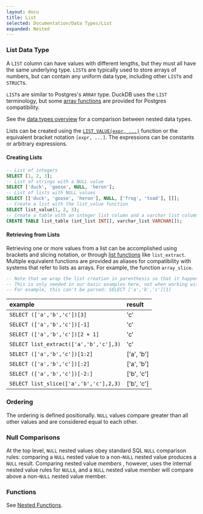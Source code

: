 ```yaml
---
layout: docu
title: List
selected: Documentation/Data Types/List
expanded: Nested
---
```


### List Data Type

A `LIST` column can have values with different lengths, but they must all have the same underlying type. `LIST`s are typically used to store arrays of numbers, but can contain any uniform data type, including other `LIST`s and `STRUCT`s.

`LIST`s are similar to Postgres's `ARRAY` type. DuckDB uses the `LIST` terminology, but some [array functions](../functions/nested#list-functions) are provided for Postgres compatibility.

See the [data types overview](../../sql/data_types/overview) for a comparison between nested data types.

Lists can be created using the [`LIST_VALUE(expr, ...)`](../functions/nested#list-functions) function or the equivalent bracket notation `[expr, ...]`. The expressions can be constants or arbitrary expressions.

#### Creating Lists
```sql
-- List of integers
SELECT [1, 2, 3];
-- List of strings with a NULL value
SELECT ['duck', 'goose', NULL, 'heron'];
-- List of lists with NULL values
SELECT [['duck', 'goose', 'heron'], NULL, ['frog', 'toad'], []];
-- Create a list with the list_value function
SELECT list_value(1, 2, 3);
-- Create a table with an integer list column and a varchar list column
CREATE TABLE list_table (int_list INT[], varchar_list VARCHAR[]);
```
#### Retrieving from Lists
Retrieving one or more values from a list can be accomplished using brackets and slicing notation, or through [list functions](../functions/nested#list-functions) like `list_extract`. Multiple equivalent functions are provided as aliases for compatibility with systems that refer to lists as arrays. For example, the function `array_slice`.
```sql
-- Note that we wrap the list creation in parenthesis so that it happens first.
-- This is only needed in our basic examples here, not when working with a list column
-- For example, this can't be parsed: SELECT ['a','b','c'][1]
```

| example                                           | result     |
|:---------------------------------------------------|:------------|
| `SELECT (['a','b','c'])[3]`               | 'c'        |
| `SELECT (['a','b','c'])[-1]`             | 'c'        |
| `SELECT (['a','b','c'])[2 + 1]`       | 'c'        |
| `SELECT list_extract(['a','b','c'],3)` | 'c'        |
| `SELECT (['a','b','c'])[1:2]`                       | ['a', 'b'] |
| `SELECT (['a','b','c'])[:2]`              | ['a', 'b'] |
| `SELECT (['a','b','c'])[-2:]`            | ['b', 'c'] |
| `SELECT list_slice(['a','b','c'],2,3)`              | ['b', 'c'] |

### Ordering
The ordering is defined positionally. `NULL` values compare greater than all other values and are considered equal to each other.

### Null Comparisons
At the top level, `NULL` nested values obey standard SQL `NULL` comparison rules:
comparing a `NULL` nested value to a non-`NULL` nested value produces a `NULL` result.
Comparing nested value _members_ , however, uses the internal nested value rules for `NULL`s,
and a `NULL` nested value member will compare above a non-`NULL` nested value member.

### Functions
See [Nested Functions](../../sql/functions/nested).
